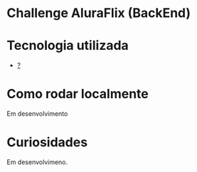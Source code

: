 <h1>Challenge AluraFlix (BackEnd)</h1>
<h1>Tecnologia utilizada</h1>
<ul>
	<li><a href="#">?<a></li>
</ul>


<h1>Como rodar localmente</h1>
<p>Em desenvolvimento</p>


<h1>Curiosidades</h1>
<p>Em desenvolvimeno.</p>
